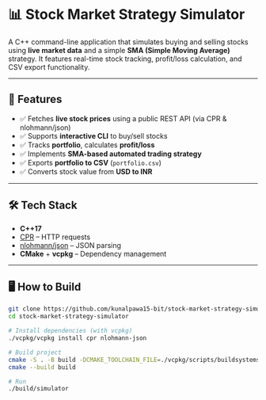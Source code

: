 # 📊 Stock Market Strategy Simulator

A C++ command-line application that simulates buying and selling stocks using **live market data** and a simple **SMA (Simple Moving Average)** strategy. It features real-time stock tracking, profit/loss calculation, and CSV export functionality.

---

## 🚀 Features

- ✅ Fetches **live stock prices** using a public REST API (via CPR & nlohmann/json)
- ✅ Supports **interactive CLI** to buy/sell stocks
- ✅ Tracks **portfolio**, calculates **profit/loss**
- ✅ Implements **SMA-based automated trading strategy**
- ✅ Exports **portfolio to CSV** (`portfolio.csv`)
- ✅ Converts stock value from **USD to INR**

---

## 🛠️ Tech Stack

- **C++17**
- [CPR](https://github.com/libcpr/cpr) – HTTP requests
- [nlohmann/json](https://github.com/nlohmann/json) – JSON parsing
- **CMake** + **vcpkg** – Dependency management

---

## 🖥️ How to Build

```bash
git clone https://github.com/kunalpawa15-bit/stock-market-strategy-simulator.git
cd stock-market-strategy-simulator

# Install dependencies (with vcpkg)
./vcpkg/vcpkg install cpr nlohmann-json

# Build project
cmake -S . -B build -DCMAKE_TOOLCHAIN_FILE=./vcpkg/scripts/buildsystems/vcpkg.cmake
cmake --build build

# Run
./build/simulator
